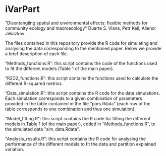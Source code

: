 # iVarPart

"Disentangling spatial and environmental effects: flexible methods for community ecology and macroecology"
Duarte S. Viana, Petr Keil, Alienor Jeliazkov


The files contained in this repository provide the R code for simulating and analysing the data corresponding to the mentioned paper. Below we provide a brief description of each file.

“Methods_functions.R”: this script contains the code of the functions used to fit the different models (Table 1 of the main paper).

“R2D2_functions.R”: this script contains the functions used to calculate the different R-squared metrics.

“Data_simulation.R”: this script contains the R code for the data simulations. Each simulation corresponds to a given combination of parameters provided in the table contained in the file “pars.Rdata” (each row of the table corresponds to one combination and thus one simulation).

"Model_fitting.R": this script contains the R code for fitting the different models in Table 1 (of the main paper), coded in “Methods_functions.R”, to the simulated data "sim_data.Rdata". 

"Analysis_results.R": this script contains the R code for analysing the performance of the different models to fit the data and partition explained variation. 
